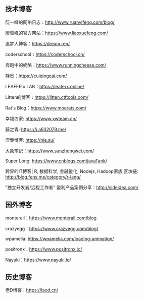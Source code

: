 ## 技术博客

阮一峰的网络日志：http://www.ruanyifeng.com/blog/

廖雪峰的官方网站：https://www.liaoxuefeng.com/

追梦人博客：https://dream.ren/

coderschool：https://coderschool.cn/

奔跑中的奶酪：https://www.runningcheese.com/

静觅：https://cuiqingcai.com/

LEAFER x LAB：https://leaferx.online/

Litten的博客：https://litten.ctftools.com/

Rat's Blog：https://www.moerats.com/

幸福の家: https://www.xwteam.cn/

藤之青: https://i.a632079.me/

涅槃博客: https://nie.su/

大象笔记：https://www.sunzhongwei.com/

Super Long: https://www.cnblogs.com/javaTank/

跨界的IT博客| R, 数据科学, 金融量化, Nodejs, Hadoop家族,区块链: http://blog.fens.me/category/r-lang/

"独立开发者/远程工作者" 盈利产品案例分享：http://sideidea.com/

## 国外博客

monterail：https://www.monterail.com/blog

crazyegg：https://www.crazyegg.com/blog/

wpamelia: https://wpamelia.com/loading-animation/

positronx：https://www.positronx.io/

Nayuki：https://www.nayuki.io/

## 历史博客

老D博客：https://laod.cn/